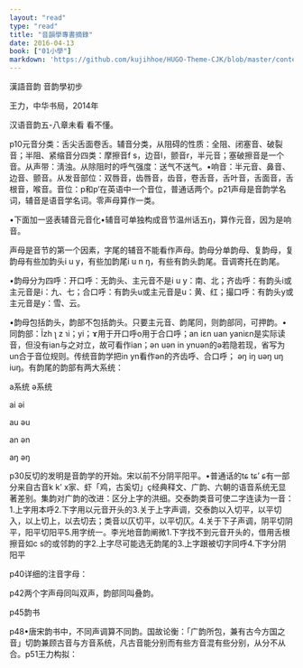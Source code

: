 ```yaml
---
layout: "read"
type: "read"
title: "音韻學專書摘錄"
date: 2016-04-13
book: ["01小學"]
markdown: 'https://github.com/kujihhoe/HUGO-Theme-CJK/blob/master/content/read/01-小學/100-音韻學.md'
---
```


漢語音韵 音韵學初步

王力，中华书局，2014年

汉语音韵五-八章未看  看不懂。

p10元音分类：舌尖舌面卷舌。辅音分类，从阻碍的性质：全阻、闭塞音、破裂音；半阻、紧缩音分四类：摩擦音f s，边音l，颤音r，半元音；塞<n>破</n>擦音是一个音。从声带：淸浊。从除阻时的呼气强度：送气不送气。•响音：半元音、鼻音、边音、颤音。从发音部位：双唇音，齿唇音，齿音，卷舌音，舌叶音，舌面音，舌根音，喉音。音位：p和p‘在英语中一个音位，普通话两个。p21声母是音韵学名词，辅音是语音学名词。零声母算作一类。

•下面加一竖表辅音元音化•辅音可单独构成音节温州话五ŋ，算作元音，因为是响音。

声母是音节的第一个因素，字尾的辅音不能看作声母。韵母分单韵母、复韵母，复韵母有些加韵头i u y，有些加韵尾i u n ŋ，有些有韵头韵尾。音调寄托在韵尾。

•韵母分为四呼：开口呼：无韵头、主元音不是i u y：南、北；齐齿呼：有韵头i或主元音是i：九、七；合口呼：有韵头u或主元音是u：黄、红；撮口呼：有韵头y或主元音是y：雪、云。

•韵母包括韵头，韵部不包括韵头。只要主元音、韵尾同，则韵部同，可押韵。•同韵部：Ï<n>zh ʅ  z ɿ</n>i；yi；ɤ用于开口呼o用于合口呼；an  iɛn  uan  yan<n>iɛn是实际读音，但没有ian与之对立，故可看作ian</n>；ən  uən  in  yn<n>uən的ə若隐若现，省写为un合于音位规则。传统音韵学把in yn看作ən的齐齿呼、合口呼</n>； əŋ  iŋ  uəŋ  uŋ  iuŋ。有韵尾的韵部有两大系统：

a系统   ə系统

ai        əi

au       əu

an       ən

aŋ       əŋ

p30反切的发明是音韵学的开始。宋以前不分阴平阳平。•普通话的tɕ  tɕ’  ɕ有一部分来自古音k  k’  x<n>家、虾</n>「鸡，古奚切」ç经典释文、广韵、六朝的语音系统无显著差别。<v>集韵</v>对<v>广韵</v>的改进：区分上字的洪细。<v>交泰韵</v><v>类音</v>可使二字连读为一音：1.上字用本呼2.下字用以元音开头的3.关于上字声调，交泰韵以入切平，以平切入，以上切上，以去切去；类音以仄切平，以平切仄。4.关于下子声调，阴平切阴平，阳平切阳平5.用字统一。李光地<v>音韵阐微</v>1.下字找不到元音开头的，借用舌根擦音<n>如c s</n>的或邻韵的字2.上字尽可能选无韵尾的3.上字跟被切字同呼4.下字分阴阳平

p40详细的注音字母：  



p42两个字声母同叫双声，韵部同叫叠韵。

p45韵书

p48•唐宋韵书中，不同声调算不同韵。<v>国故论衡</v>：「广韵所包，兼有古今方国之音」切韵兼顾古音与方音系统，凡古音能分别而有些方音混有些分别，从分不从合。p51王力构拟：
